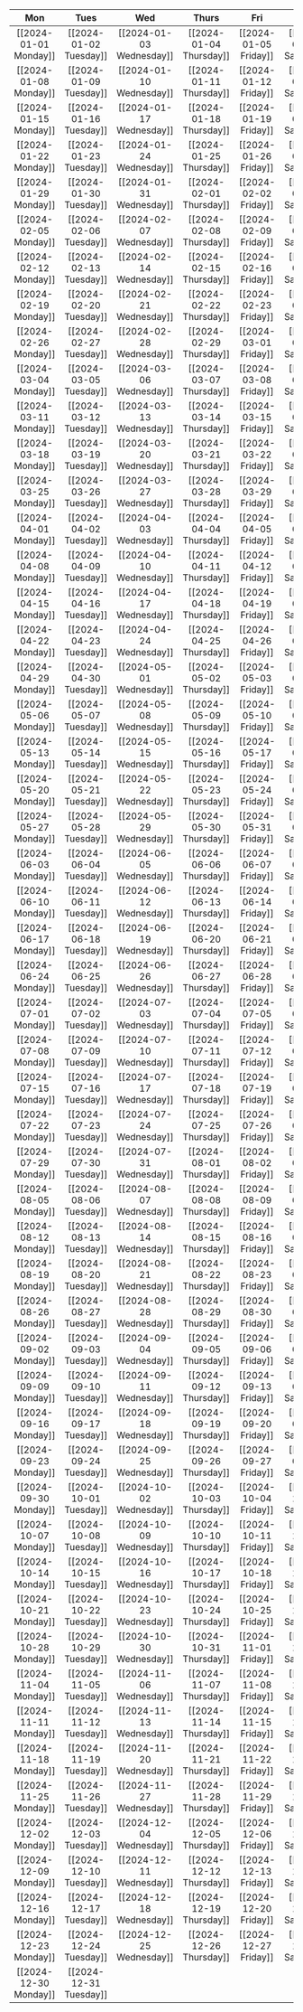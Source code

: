 
|          Mon          |          Tues          |           Wed            |          Thurs          |          Fri          |           Sat           |          Sun          |
|:---------------------:|:----------------------:|:------------------------:|:-----------------------:|:---------------------:|:-----------------------:|:---------------------:|
|   [[2024-01-01 Monday]]   |   [[2024-01-02 Tuesday]]   |   [[2024-01-03 Wednesday]]   |   [[2024-01-04 Thursday]]   |   [[2024-01-05 Friday]]   |   [[2024-01-06 Saturday]]   |   [[2024-01-07 Sunday]]   |
|   [[2024-01-08 Monday]]   |   [[2024-01-09 Tuesday]]   |   [[2024-01-10 Wednesday]]   |   [[2024-01-11 Thursday]]   |   [[2024-01-12 Friday]]   |   [[2024-01-13 Saturday]]   |   [[2024-01-14 Sunday]]   |
|   [[2024-01-15 Monday]]   |   [[2024-01-16 Tuesday]]   |   [[2024-01-17 Wednesday]]   |   [[2024-01-18 Thursday]]   |   [[2024-01-19 Friday]]   |   [[2024-01-20 Saturday]]   |   [[2024-01-21 Sunday]]   |
|   [[2024-01-22 Monday]]   |   [[2024-01-23 Tuesday]]   |   [[2024-01-24 Wednesday]]   |   [[2024-01-25 Thursday]]   |   [[2024-01-26 Friday]]   |   [[2024-01-27 Saturday]]   |   [[2024-01-28 Sunday]]   |
|   [[2024-01-29 Monday]]   |   [[2024-01-30 Tuesday]]   |   [[2024-01-31 Wednesday]]   |   [[2024-02-01 Thursday]]   |   [[2024-02-02 Friday]]   |   [[2024-02-03 Saturday]]   |   [[2024-02-04 Sunday]]   |
|   [[2024-02-05 Monday]]   |   [[2024-02-06 Tuesday]]   |   [[2024-02-07 Wednesday]]   |   [[2024-02-08 Thursday]]   |   [[2024-02-09 Friday]]   |   [[2024-02-10 Saturday]]   |   [[2024-02-11 Sunday]]   |
|   [[2024-02-12 Monday]]   |   [[2024-02-13 Tuesday]]   |   [[2024-02-14 Wednesday]]   |   [[2024-02-15 Thursday]]   |   [[2024-02-16 Friday]]   |   [[2024-02-17 Saturday]]   |   [[2024-02-18 Sunday]]   |
|   [[2024-02-19 Monday]]   |   [[2024-02-20 Tuesday]]   |   [[2024-02-21 Wednesday]]   |   [[2024-02-22 Thursday]]   |   [[2024-02-23 Friday]]   |   [[2024-02-24 Saturday]]   |   [[2024-02-25 Sunday]]   |
|   [[2024-02-26 Monday]]   |   [[2024-02-27 Tuesday]]   |   [[2024-02-28 Wednesday]]   |   [[2024-02-29 Thursday]]   |   [[2024-03-01 Friday]]   |   [[2024-03-02 Saturday]]   |   [[2024-03-03 Sunday]]   |
|   [[2024-03-04 Monday]]   |   [[2024-03-05 Tuesday]]   |   [[2024-03-06 Wednesday]]   |   [[2024-03-07 Thursday]]   |   [[2024-03-08 Friday]]   |   [[2024-03-09 Saturday]]   |   [[2024-03-10 Sunday]]   |
|   [[2024-03-11 Monday]]   |   [[2024-03-12 Tuesday]]   |   [[2024-03-13 Wednesday]]   |   [[2024-03-14 Thursday]]   |   [[2024-03-15 Friday]]   |   [[2024-03-16 Saturday]]   |   [[2024-03-17 Sunday]]   |
|   [[2024-03-18 Monday]]   |   [[2024-03-19 Tuesday]]   |   [[2024-03-20 Wednesday]]   |   [[2024-03-21 Thursday]]   |   [[2024-03-22 Friday]]   |   [[2024-03-23 Saturday]]   |   [[2024-03-24 Sunday]]   |
|   [[2024-03-25 Monday]]   |   [[2024-03-26 Tuesday]]   |   [[2024-03-27 Wednesday]]   |   [[2024-03-28 Thursday]]   |   [[2024-03-29 Friday]]   |   [[2024-03-30 Saturday]]   |   [[2024-03-31 Sunday]]   |
|   [[2024-04-01 Monday]]   |   [[2024-04-02 Tuesday]]   |   [[2024-04-03 Wednesday]]   |   [[2024-04-04 Thursday]]   |   [[2024-04-05 Friday]]   |   [[2024-04-06 Saturday]]   |   [[2024-04-07 Sunday]]   |
|   [[2024-04-08 Monday]]   |   [[2024-04-09 Tuesday]]   |   [[2024-04-10 Wednesday]]   |   [[2024-04-11 Thursday]]   |   [[2024-04-12 Friday]]   |   [[2024-04-13 Saturday]]   |   [[2024-04-14 Sunday]]   |
|   [[2024-04-15 Monday]]   |   [[2024-04-16 Tuesday]]   |   [[2024-04-17 Wednesday]]   |   [[2024-04-18 Thursday]]   |   [[2024-04-19 Friday]]   |   [[2024-04-20 Saturday]]   |   [[2024-04-21 Sunday]]   |
|   [[2024-04-22 Monday]]   |   [[2024-04-23 Tuesday]]   |   [[2024-04-24 Wednesday]]   |   [[2024-04-25 Thursday]]   |   [[2024-04-26 Friday]]   |   [[2024-04-27 Saturday]]   |   [[2024-04-28 Sunday]]   |
|   [[2024-04-29 Monday]]   |   [[2024-04-30 Tuesday]]   |   [[2024-05-01 Wednesday]]   |   [[2024-05-02 Thursday]]   |   [[2024-05-03 Friday]]   |   [[2024-05-04 Saturday]]   |   [[2024-05-05 Sunday]]   |
|   [[2024-05-06 Monday]]   |   [[2024-05-07 Tuesday]]   |   [[2024-05-08 Wednesday]]   |   [[2024-05-09 Thursday]]   |   [[2024-05-10 Friday]]   |   [[2024-05-11 Saturday]]   |   [[2024-05-12 Sunday]]   |
|   [[2024-05-13 Monday]]   |   [[2024-05-14 Tuesday]]   |   [[2024-05-15 Wednesday]]   |   [[2024-05-16 Thursday]]   |   [[2024-05-17 Friday]]   |   [[2024-05-18 Saturday]]   |   [[2024-05-19 Sunday]]   |
|   [[2024-05-20 Monday]]   |   [[2024-05-21 Tuesday]]   |   [[2024-05-22 Wednesday]]   |   [[2024-05-23 Thursday]]   |   [[2024-05-24 Friday]]   |   [[2024-05-25 Saturday]]   |   [[2024-05-26 Sunday]]   |
|   [[2024-05-27 Monday]]   |   [[2024-05-28 Tuesday]]   |   [[2024-05-29 Wednesday]]   |   [[2024-05-30 Thursday]]   |   [[2024-05-31 Friday]]   |   [[2024-06-01 Saturday]]   |   [[2024-06-02 Sunday]]   |
|   [[2024-06-03 Monday]]   |   [[2024-06-04 Tuesday]]   |   [[2024-06-05 Wednesday]]   |   [[2024-06-06 Thursday]]   |   [[2024-06-07 Friday]]   |   [[2024-06-08 Saturday]]   |   [[2024-06-09 Sunday]]   |
|   [[2024-06-10 Monday]]   |   [[2024-06-11 Tuesday]]   |   [[2024-06-12 Wednesday]]   |   [[2024-06-13 Thursday]]   |   [[2024-06-14 Friday]]   |   [[2024-06-15 Saturday]]   |   [[2024-06-16 Sunday]]   |
|   [[2024-06-17 Monday]]   |   [[2024-06-18 Tuesday]]   |   [[2024-06-19 Wednesday]]   |   [[2024-06-20 Thursday]]   |   [[2024-06-21 Friday]]   |   [[2024-06-22 Saturday]]   |   [[2024-06-23 Sunday]]   |
|   [[2024-06-24 Monday]]   |   [[2024-06-25 Tuesday]]   |   [[2024-06-26 Wednesday]]   |   [[2024-06-27 Thursday]]   |   [[2024-06-28 Friday]]   |   [[2024-06-29 Saturday]]   |   [[2024-06-30 Sunday]]   |
|   [[2024-07-01 Monday]]   |   [[2024-07-02 Tuesday]]   |   [[2024-07-03 Wednesday]]   |   [[2024-07-04 Thursday]]   |   [[2024-07-05 Friday]]   |   [[2024-07-06 Saturday]]   |   [[2024-07-07 Sunday]]   |
|   [[2024-07-08 Monday]]   |   [[2024-07-09 Tuesday]]   |   [[2024-07-10 Wednesday]]   |   [[2024-07-11 Thursday]]   |   [[2024-07-12 Friday]]   |   [[2024-07-13 Saturday]]   |   [[2024-07-14 Sunday]]   |
|   [[2024-07-15 Monday]]   |   [[2024-07-16 Tuesday]]   |   [[2024-07-17 Wednesday]]   |   [[2024-07-18 Thursday]]   |   [[2024-07-19 Friday]]   |   [[2024-07-20 Saturday]]   |   [[2024-07-21 Sunday]]   |
|   [[2024-07-22 Monday]]   |   [[2024-07-23 Tuesday]]   |   [[2024-07-24 Wednesday]]   |   [[2024-07-25 Thursday]]   |   [[2024-07-26 Friday]]   |   [[2024-07-27 Saturday]]   |   [[2024-07-28 Sunday]]   |
|   [[2024-07-29 Monday]]   |   [[2024-07-30 Tuesday]]   |   [[2024-07-31 Wednesday]]   |   [[2024-08-01 Thursday]]   |   [[2024-08-02 Friday]]   |   [[2024-08-03 Saturday]]   |   [[2024-08-04 Sunday]]   |
|   [[2024-08-05 Monday]]   |   [[2024-08-06 Tuesday]]   |   [[2024-08-07 Wednesday]]   |   [[2024-08-08 Thursday]]   |   [[2024-08-09 Friday]]   |   [[2024-08-10 Saturday]]   |   [[2024-08-11 Sunday]]   |
|   [[2024-08-12 Monday]]   |   [[2024-08-13 Tuesday]]   |   [[2024-08-14 Wednesday]]   |   [[2024-08-15 Thursday]]   |   [[2024-08-16 Friday]]   |   [[2024-08-17 Saturday]]   |   [[2024-08-18 Sunday]]   |
|   [[2024-08-19 Monday]]   |   [[2024-08-20 Tuesday]]   |   [[2024-08-21 Wednesday]]   |   [[2024-08-22 Thursday]]   |   [[2024-08-23 Friday]]   |   [[2024-08-24 Saturday]]   |   [[2024-08-25 Sunday]]   |
|   [[2024-08-26 Monday]]   |   [[2024-08-27 Tuesday]]   |   [[2024-08-28 Wednesday]]   |   [[2024-08-29 Thursday]]   |   [[2024-08-30 Friday]]   |   [[2024-08-31 Saturday]]   |   [[2024-09-01 Sunday]]   |
|   [[2024-09-02 Monday]]   |   [[2024-09-03 Tuesday]]   |   [[2024-09-04 Wednesday]]   |   [[2024-09-05 Thursday]]   |   [[2024-09-06 Friday]]   |   [[2024-09-07 Saturday]]   |   [[2024-09-08 Sunday]]   |
|   [[2024-09-09 Monday]]   |   [[2024-09-10 Tuesday]]   |   [[2024-09-11 Wednesday]]   |   [[2024-09-12 Thursday]]   |   [[2024-09-13 Friday]]   |   [[2024-09-14 Saturday]]   |   [[2024-09-15 Sunday]]   |
|   [[2024-09-16 Monday]]   |   [[2024-09-17 Tuesday]]   |   [[2024-09-18 Wednesday]]   |   [[2024-09-19 Thursday]]   |   [[2024-09-20 Friday]]   |   [[2024-09-21 Saturday]]   |   [[2024-09-22 Sunday]]   |
|   [[2024-09-23 Monday]]   |   [[2024-09-24 Tuesday]]   |   [[2024-09-25 Wednesday]]   |   [[2024-09-26 Thursday]]   |   [[2024-09-27 Friday]]   |   [[2024-09-28 Saturday]]   |   [[2024-09-29 Sunday]]   |
|   [[2024-09-30 Monday]]   |   [[2024-10-01 Tuesday]]   |   [[2024-10-02 Wednesday]]   |   [[2024-10-03 Thursday]]   |   [[2024-10-04 Friday]]   |   [[2024-10-05 Saturday]]   |   [[2024-10-06 Sunday]]   |
|   [[2024-10-07 Monday]]   |   [[2024-10-08 Tuesday]]   |   [[2024-10-09 Wednesday]]   |   [[2024-10-10 Thursday]]   |   [[2024-10-11 Friday]]   |   [[2024-10-12 Saturday]]   |   [[2024-10-13 Sunday]]   |
|   [[2024-10-14 Monday]]   |   [[2024-10-15 Tuesday]]   |   [[2024-10-16 Wednesday]]   |   [[2024-10-17 Thursday]]   |   [[2024-10-18 Friday]]   |   [[2024-10-19 Saturday]]   |   [[2024-10-20 Sunday]]   |
|   [[2024-10-21 Monday]]   |   [[2024-10-22 Tuesday]]   |   [[2024-10-23 Wednesday]]   |   [[2024-10-24 Thursday]]   |   [[2024-10-25 Friday]]   |   [[2024-10-26 Saturday]]   |   [[2024-10-27 Sunday]]   |
|   [[2024-10-28 Monday]]   |   [[2024-10-29 Tuesday]]   |   [[2024-10-30 Wednesday]]   |   [[2024-10-31 Thursday]]   |   [[2024-11-01 Friday]]   |   [[2024-11-02 Saturday]]   |   [[2024-11-03 Sunday]]   |
|   [[2024-11-04 Monday]]   |   [[2024-11-05 Tuesday]]   |   [[2024-11-06 Wednesday]]   |   [[2024-11-07 Thursday]]   |   [[2024-11-08 Friday]]   |   [[2024-11-09 Saturday]]   |   [[2024-11-10 Sunday]]   |
|   [[2024-11-11 Monday]]   |   [[2024-11-12 Tuesday]]   |   [[2024-11-13 Wednesday]]   |   [[2024-11-14 Thursday]]   |   [[2024-11-15 Friday]]   |   [[2024-11-16 Saturday]]   |   [[2024-11-17 Sunday]]   |
|   [[2024-11-18 Monday]]   |   [[2024-11-19 Tuesday]]   |   [[2024-11-20 Wednesday]]   |   [[2024-11-21 Thursday]]   |   [[2024-11-22 Friday]]   |   [[2024-11-23 Saturday]]   |   [[2024-11-24 Sunday]]   |
|   [[2024-11-25 Monday]]   |   [[2024-11-26 Tuesday]]   |   [[2024-11-27 Wednesday]]   |   [[2024-11-28 Thursday]]   |   [[2024-11-29 Friday]]   |   [[2024-11-30 Saturday]]   |   [[2024-12-01 Sunday]]   |
|   [[2024-12-02 Monday]]   |   [[2024-12-03 Tuesday]]   |   [[2024-12-04 Wednesday]]   |   [[2024-12-05 Thursday]]   |   [[2024-12-06 Friday]]   |   [[2024-12-07 Saturday]]   |   [[2024-12-08 Sunday]]   |
|   [[2024-12-09 Monday]]   |   [[2024-12-10 Tuesday]]   |   [[2024-12-11 Wednesday]]   |   [[2024-12-12 Thursday]]   |   [[2024-12-13 Friday]]   |   [[2024-12-14 Saturday]]   |   [[2024-12-15 Sunday]]   |
|   [[2024-12-16 Monday]]   |   [[2024-12-17 Tuesday]]   |   [[2024-12-18 Wednesday]]   |   [[2024-12-19 Thursday]]   |   [[2024-12-20 Friday]]   |   [[2024-12-21 Saturday]]   |   [[2024-12-22 Sunday]]   |
|   [[2024-12-23 Monday]]   |   [[2024-12-24 Tuesday]]   |   [[2024-12-25 Wednesday]]   |   [[2024-12-26 Thursday]]   |   [[2024-12-27 Friday]]   |   [[2024-12-28 Saturday]]   |   [[2024-12-29 Sunday]]   |
|   [[2024-12-30 Monday]]   |   [[2024-12-31 Tuesday]]   |
